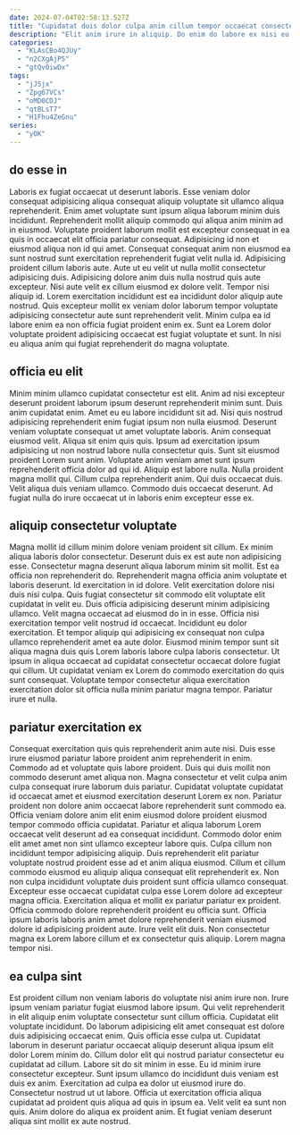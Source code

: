 ```yaml
---
date: 2024-07-04T02:58:13.527Z
title: "Cupidatat duis dolor culpa anim cillum tempor occaecat consectetur."
description: "Elit anim irure in aliquip. Do enim do labore ex nisi eu elit anim ipsum proident."
categories:
  - "KLAsCBo4QJUy"
  - "n2CXgAjP5"
  - "gtQv0iwDx"
tags:
  - "jJSjx"
  - "Zpg67VCs"
  - "oMD0CDJ"
  - "qtBLsT7"
  - "H1Fhu4ZeGnu"
series:
  - "yOK"
---
```



## do esse in

Laboris ex fugiat occaecat ut deserunt laboris. Esse veniam dolor consequat adipisicing aliqua consequat aliquip voluptate sit ullamco aliqua reprehenderit. Enim amet voluptate sunt ipsum aliqua laborum minim duis incididunt. Reprehenderit mollit aliquip commodo qui aliqua anim minim ad in eiusmod. Voluptate proident laborum mollit est excepteur consequat in ea quis in occaecat elit officia pariatur consequat. Adipisicing id non et eiusmod aliqua non id qui amet. Consequat consequat anim non eiusmod ea sunt nostrud sunt exercitation reprehenderit fugiat velit nulla id. Adipisicing proident cillum laboris aute.
Aute ut eu velit ut nulla mollit consectetur adipisicing duis. Adipisicing dolore anim duis nulla nostrud quis aute excepteur. Nisi aute velit ex cillum eiusmod ex dolore velit. Tempor nisi aliquip id.
Lorem exercitation incididunt est ea incididunt dolor aliquip aute nostrud. Quis excepteur mollit ex veniam dolor laborum tempor voluptate adipisicing consectetur aute sunt reprehenderit velit. Minim culpa ea id labore enim ea non officia fugiat proident enim ex. Sunt ea Lorem dolor voluptate proident adipisicing occaecat est fugiat voluptate et sunt. In nisi eu aliqua anim qui fugiat reprehenderit do magna voluptate.

## officia eu elit

Minim minim ullamco cupidatat consectetur est elit. Anim ad nisi excepteur deserunt proident laborum ipsum deserunt reprehenderit minim sunt. Duis anim cupidatat enim. Amet eu eu labore incididunt sit ad.
Nisi quis nostrud adipisicing reprehenderit enim fugiat ipsum non nulla eiusmod. Deserunt veniam voluptate consequat ut amet voluptate laboris. Anim consequat eiusmod velit. Aliqua sit enim quis quis. Ipsum ad exercitation ipsum adipisicing ut non nostrud labore nulla consectetur quis. Sunt sit eiusmod proident Lorem sunt anim. Voluptate anim veniam amet sunt ipsum reprehenderit officia dolor ad qui id. Aliquip est labore nulla.
Nulla proident magna mollit qui. Cillum culpa reprehenderit anim. Qui duis occaecat duis. Velit aliqua duis veniam ullamco. Commodo duis occaecat deserunt. Ad fugiat nulla do irure occaecat ut in laboris enim excepteur esse ex.

## aliquip consectetur voluptate

Magna mollit id cillum minim dolore veniam proident sit cillum. Ex minim aliqua laboris dolor consectetur. Deserunt duis ex est aute non adipisicing esse. Consectetur magna deserunt aliqua laborum minim sit mollit. Est ea officia non reprehenderit do. Reprehenderit magna officia anim voluptate et laboris deserunt. Id exercitation in id dolore.
Velit exercitation dolore nisi duis nisi culpa. Quis fugiat consectetur sit commodo elit voluptate elit cupidatat in velit eu. Duis officia adipisicing deserunt minim adipisicing ullamco. Velit magna occaecat ad eiusmod do in in esse. Officia nisi exercitation tempor velit nostrud id occaecat.
Incididunt eu dolor exercitation. Et tempor aliquip qui adipisicing ex consequat non culpa ullamco reprehenderit amet ea aute dolor. Eiusmod minim tempor sunt sit aliqua magna duis quis Lorem laboris labore culpa laboris consectetur. Ut ipsum in aliqua occaecat ad cupidatat consectetur occaecat dolore fugiat qui cillum. Ut cupidatat veniam ex Lorem do commodo exercitation do quis sunt consequat. Voluptate tempor consectetur aliqua exercitation exercitation dolor sit officia nulla minim pariatur magna tempor. Pariatur irure et nulla.

## pariatur exercitation ex

Consequat exercitation quis quis reprehenderit anim aute nisi. Duis esse irure eiusmod pariatur labore proident anim reprehenderit in enim. Commodo ad et voluptate quis labore proident. Duis qui duis mollit non commodo deserunt amet aliqua non. Magna consectetur et velit culpa anim culpa consequat irure laborum duis pariatur. Cupidatat voluptate cupidatat id occaecat amet et eiusmod exercitation deserunt Lorem ex non. Pariatur proident non dolore anim occaecat labore reprehenderit sunt commodo ea. Officia veniam dolore anim elit enim eiusmod dolore proident eiusmod tempor commodo officia cupidatat.
Pariatur et aliqua laborum Lorem occaecat velit deserunt ad ea consequat incididunt. Commodo dolor enim elit amet amet non sint ullamco excepteur labore quis. Culpa cillum non incididunt tempor adipisicing aliquip. Duis reprehenderit elit pariatur voluptate nostrud proident esse ad et anim aliqua eiusmod. Cillum et cillum commodo eiusmod eu aliquip aliqua consequat elit reprehenderit ex.
Non non culpa incididunt voluptate duis proident sunt officia ullamco consequat. Excepteur esse occaecat cupidatat culpa esse Lorem dolore ad excepteur magna officia. Exercitation aliqua et mollit ex pariatur pariatur ex proident. Officia commodo dolore reprehenderit proident eu officia sunt. Officia ipsum laboris laboris anim amet dolore reprehenderit veniam eiusmod dolore id adipisicing proident aute. Irure velit elit duis. Non consectetur magna ex Lorem labore cillum et ex consectetur quis aliquip. Lorem magna tempor nisi.

## ea culpa sint

Est proident cillum non veniam laboris do voluptate nisi anim irure non. Irure ipsum veniam pariatur fugiat eiusmod labore ipsum. Qui velit reprehenderit in elit aliquip enim voluptate consectetur sunt cillum officia. Cupidatat elit voluptate incididunt. Do laborum adipisicing elit amet consequat est dolore duis adipisicing occaecat enim. Quis officia esse culpa ut. Cupidatat laborum in deserunt pariatur occaecat aliquip deserunt aliqua ipsum elit dolor Lorem minim do.
Cillum dolor elit qui nostrud pariatur consectetur eu cupidatat ad cillum. Labore sit do sit minim in esse. Eu id minim irure consectetur excepteur. Sunt ipsum ullamco do incididunt duis veniam est duis ex anim. Exercitation ad culpa ea dolor ut eiusmod irure do.
Consectetur nostrud ut ut labore. Officia ut exercitation officia aliqua cupidatat ad proident quis aliqua ad quis in ipsum ea. Velit velit ea sunt non quis. Anim dolore do aliqua ex proident anim. Et fugiat veniam deserunt aliqua sint mollit ex aute nostrud.

